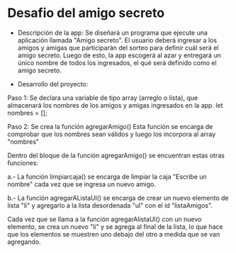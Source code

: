 <h1>Desafio del amigo secreto</h1>

- Descripción de la app: Se diseñará  un programa que ejecute una aplicación llamada "Amigo secreto".
El usuario deberá ingresar a los amigos y amigas que participarán del sorteo para definir cuál será el amigo secreto.
Luego de esto, la app escogerá al azar y entregará un único nombre de todos los ingresados, el qué será definido como el amigo secreto.

- Desarrollo del proyecto:

Paso 1: Se declara una variable de tipo array (arreglo o lista), que almacenará los nombres de los amigos y amigas ingresados en la app.
    let nombres = [];

Paso 2: Se crea la función agregarAmigo()
Esta función se encarga de comprobar que los nombres sean válidos y luego los incorpora al array "nombres"

Dentro del bloque de la función agregarAmigo() se encuentran estas otras funciones:

a.- La función limpiarcaja() se encarga de limpiar la caja "Escribe un nombre" cada vez que se ingresa un nuevo amigo.

b.- La función agregarAListaUl() se encarga de crear un nuevo elemento de lista "li" y agregarlo a la lista desordenada "ul" con el id "listaAmigos". 

Cada vez que se llama a la función agregarAlistaUl() con un nuevo elemento, se crea un nuevo "li" y se agrega al final de la lista, lo que hace que los elementos se muestren uno debajo del otro a medida que se van agregando.